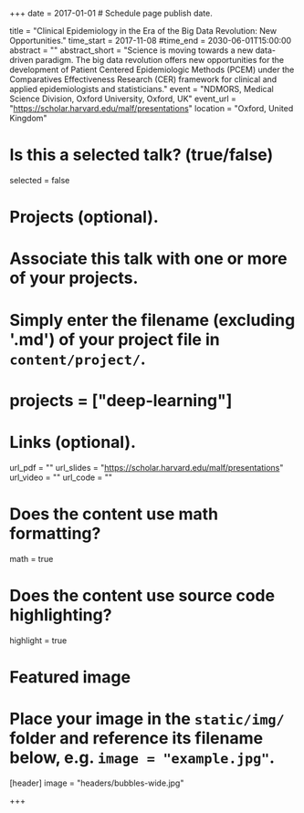 +++
date = 2017-01-01  # Schedule page publish date.

title = "Clinical Epidemiology in the Era of the Big Data Revolution: New Opportunities."
time_start = 2017-11-08
#time_end = 2030-06-01T15:00:00
abstract = ""
abstract_short = "Science is moving towards a new data-driven paradigm. The big data revolution offers new opportunities for the development of Patient Centered Epidemiologic Methods (PCEM) under the Comparatives Effectiveness Research (CER) framework for clinical and applied epidemiologists and statisticians."
event = "NDMORS, Medical Science Division, Oxford University, Oxford, UK"
event_url = "https://scholar.harvard.edu/malf/presentations"
location = "Oxford, United Kingdom"

# Is this a selected talk? (true/false)
selected = false

# Projects (optional).
#   Associate this talk with one or more of your projects.
#   Simply enter the filename (excluding '.md') of your project file in `content/project/`.
#   projects = ["deep-learning"]

# Links (optional).
url_pdf = ""
url_slides = "https://scholar.harvard.edu/malf/presentations"
url_video = ""
url_code = ""

# Does the content use math formatting?
math = true

# Does the content use source code highlighting?
highlight = true

# Featured image
# Place your image in the `static/img/` folder and reference its filename below, e.g. `image = "example.jpg"`.
[header]
image = "headers/bubbles-wide.jpg"

+++

